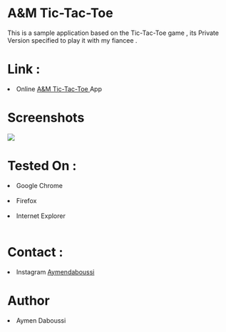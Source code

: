 <h1> A&M Tic-Tac-Toe </h1>

This is a sample application based on the Tic-Tac-Toe game , its Private Version specified to play it with my fiancee .

<h1> Link : </h1>

<li> Online <a href="https://ay-da.github.io/Tic-tac-toe/"> A&M Tic-Tac-Toe </a> App </li>
<h1>Screenshots </h1>

<img src="https://i.ibb.co/mCkm1cy/Winner.jpg" >

<h1> Tested On :</h1>

<li> Google Chrome </li> <br>
<li> Firefox </li> <br>
<li> Internet Explorer </li> <br>

<h1> Contact : </h1>

<li> Instagram <a href="https://www.instagram.com/aymendaboussi"> Aymendaboussi </a> </li>

<h1> Author </h1>
<li> Aymen Daboussi </li>
